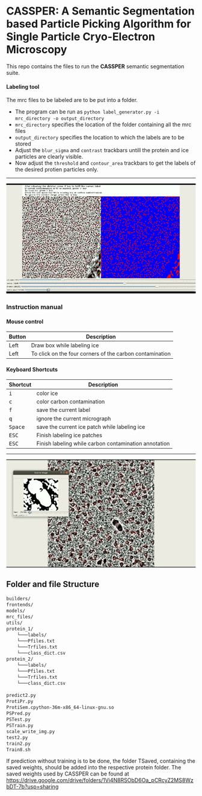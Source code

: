 # CASSPER: A Semantic Segmentation based Particle Picking Algorithm for Single Particle Cryo-Electron Microscopy

This repo contains the files to run the **CASSPER** semantic segmentation suite. 

#### Labeling tool

 The mrc files to be labeled are to be put into a folder.
* The program can be run as `python label_generator.py -i mrc_directory -o output_directory`
* `mrc_directory` specifies the location of the folder containing all the mrc files
* `output_directory` specifies the location to which the labels are to be stored
* Adjust the `blur_sigma` and `contrast` trackbars untill the protein and ice particles are clearly visible.
* Now adjust the `threshold` and `contour_area` trackbars to get the labels of the desired protien particles only.
----
![label generator](images/image.png)
### Instruction manual

#### Mouse control

Button | Description | 
--- | --- |
Left | Draw box while labeling ice
Left | To click on the four corners of the carbon contamination

#### Keyboard Shortcuts

Shortcut | Description | 
--- | --- |
<kbd>i</kbd> | color ice |
<kbd>c</kbd> | color carbon contamination |
<kbd>f</kbd> | save the current label |
<kbd>q</kbd> | ignore the current micrograph |
<kbd>Space</kbd> | save the current ice patch while labeling ice |
<kbd>ESC</kbd> | Finish labeling ice patches |
<kbd>ESC</kbd> | Finish labeling while carbon contamination annotation |
----
![color ice](images/ice.png)

## Folder and file Structure
```
builders/  
frontends/  
models/  
mrc_files/ 
utils/
protein_1/  
    └───labels/  
    └───Pfiles.txt  
    └───Trfiles.txt  
    └───class_dict.csv  
protein_2/  
    └───labels/  
    └───Pfiles.txt  
    └───Trfiles.txt  
    └───class_dict.csv  

predict2.py  
ProtiPr.py  
ProtiSem.cpython-36m-x86_64-linux-gnu.so  
PSPred.py  
PSTest.py  
PSTrain.py  
scale_write_img.py  
test2.py  
train2.py  
Train8.sh  
```
If prediction without training is to be done, the folder TSaved, containing the saved weights, should be added into the respective protein folder. The saved weights used by CASSPER can be found at https://drive.google.com/drive/folders/1Vi4N8RSObD6Oa_pCRcyZ2MS8WzbDT-7b?usp=sharing  
